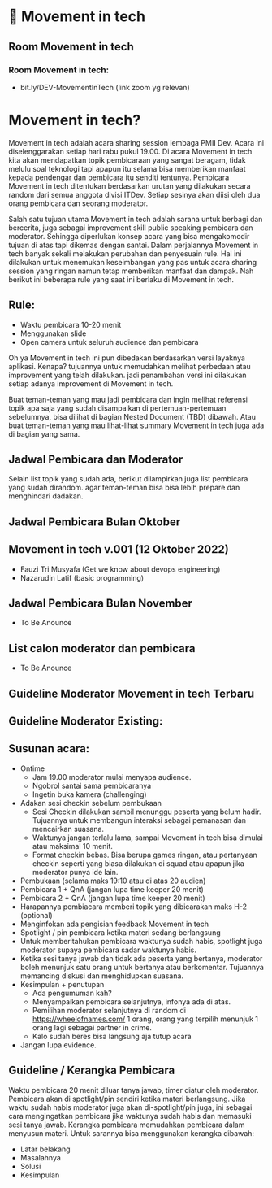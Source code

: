 # 📣 Movement in tech
## Room Movement in tech

### Room Movement in tech: 
- bit.ly/DEV-MovementInTech (link zoom yg relevan)
# Movement in tech?

Movement in tech adalah acara sharing session lembaga PMII Dev. Acara ini diselenggarakan setiap hari rabu pukul 19.00. Di acara Movement in tech kita akan mendapatkan topik pembicaraan yang sangat beragam, tidak melulu soal teknologi tapi apapun itu selama bisa memberikan manfaat kepada pendengar dan pembicara itu senditi tentunya. Pembicara Movement in tech ditentukan berdasarkan urutan yang dilakukan secara random dari semua anggota divisi ITDev. Setiap sesinya akan diisi oleh dua orang pembicara dan seorang moderator.


Salah satu tujuan utama Movement in tech adalah sarana untuk berbagi dan bercerita, juga sebagai improvement skill public speaking pembicara dan moderator. Sehingga diperlukan konsep acara yang bisa mengakomodir tujuan di atas tapi dikemas dengan santai. Dalam perjalannya Movement in tech banyak sekali melakukan perubahan dan penyesuain rule. Hal ini dilakukan untuk menemukan keseimbangan yang pas untuk acara sharing session yang ringan namun tetap memberikan manfaat dan dampak. Nah berikut ini beberapa rule yang saat ini berlaku di Movement in tech.
## Rule:
- Waktu pembicara 10-20 menit
- Menggunakan slide
- Open camera untuk seluruh audience dan pembicara

Oh ya Movement in tech ini pun dibedakan berdasarkan versi layaknya aplikasi. Kenapa? tujuannya untuk memudahkan melihat perbedaan atau improvement yang telah dilakukan. jadi penambahan versi ini dilakukan setiap adanya improvement di Movement in tech.

Buat teman-teman yang mau jadi pembicara dan ingin melihat referensi topik apa saja yang sudah disampaikan di pertemuan-pertemuan sebelumnya, bisa dilihat di bagian Nested Document (TBD) dibawah. Atau buat teman-teman yang mau lihat-lihat summary Movement in tech juga ada di bagian yang sama.
## Jadwal Pembicara dan Moderator
Selain list topik yang sudah ada, berikut dilampirkan juga list pembicara yang sudah dirandom. agar teman-teman bisa bisa lebih prepare dan menghindari dadakan.

## Jadwal Pembicara Bulan Oktober
## Movement in tech v.001 (12 Oktober 2022)
- Fauzi Tri Musyafa (Get we know about devops engineering)
- Nazarudin Latif (basic programming)
## Jadwal Pembicara Bulan November
- To Be Anounce
## List calon moderator dan pembicara
- To Be Anounce
## Guideline Moderator Movement in tech Terbaru
## Guideline Moderator Existing:
## Susunan acara:
- Ontime 
  - Jam 19.00 moderator mulai menyapa audience.
  - Ngobrol santai sama pembicaranya
  - Ingetin buka kamera (challenging)
- Adakan sesi checkin sebelum pembukaan
  - Sesi Checkin dilakukan sambil menunggu peserta yang belum hadir. Tujuannya untuk membangun interaksi sebagai pemanasan dan mencairkan suasana.
  - Waktunya jangan terlalu lama, sampai Movement in tech bisa dimulai atau maksimal 10 menit.
  - Format checkin bebas. Bisa berupa games ringan, atau pertanyaan checkin seperti yang biasa dilakukan di squad atau apapun jika moderator punya ide lain.
- Pembukaan (selama maks 19:10 atau di atas 20 audien)
- Pembicara 1 + QnA (jangan lupa time keeper 20 menit)
- Pembicara 2 + QnA (jangan lupa time keeper 20 menit)
- Harapannya pembiacara memberi topik yang dibicarakan maks H-2 (optional)
- Menginfokan ada pengisian feedback Movement in tech
- Spotlight / pin pembicara ketika materi sedang berlangsung
- Untuk memberitahukan pembicara waktunya sudah habis, spotlight juga moderator supaya pembicara sadar waktunya habis.
- Ketika sesi tanya jawab dan tidak ada peserta yang bertanya, moderator boleh menunjuk satu orang untuk bertanya atau berkomentar. Tujuannya memancing diskusi dan menghidupkan suasana.
- Kesimpulan + penutupan
  - Ada pengumuman kah?
  - Menyampaikan pembicara selanjutnya, infonya ada di atas.
  - Pemilihan moderator selanjutnya di random di https://wheelofnames.com/ 1 orang, orang yang terpilih menunjuk 1 orang lagi sebagai partner in crime.
  - Kalo sudah beres bisa langsung aja tutup acara
- Jangan lupa evidence.
## Guideline / Kerangka Pembicara
Waktu pembicara 20 menit diluar tanya jawab, timer diatur oleh moderator. Pembicara akan di spotlight/pin sendiri ketika materi berlangsung. Jika waktu sudah habis moderator juga akan di-spotlight/pin juga, ini sebagai cara mengingatkan pembicara jika waktunya sudah habis dan memasuki sesi tanya jawab.
Kerangka pembicara memudahkan pembicara dalam menyusun materi. Untuk sarannya bisa menggunakan kerangka dibawah:
- Latar belakang
- Masalahnya
- Solusi
- Kesimpulan
